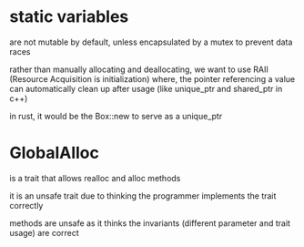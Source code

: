 
# static variables

are not mutable by default, unless encapsulated by a mutex to prevent data races

rather than manually allocating and deallocating, we want to use RAII (Resource Acquisition is initialization)
where, the pointer referencing a value can automatically clean up after usage (like unique_ptr and shared_ptr in c++)

in rust, it would be the Box::new to serve as a unique_ptr

# GlobalAlloc

is a trait that allows realloc and alloc methods

it is an unsafe trait due to thinking the programmer implements the trait correctly

methods are unsafe as it thinks the invariants (different parameter and trait usage) are correct
